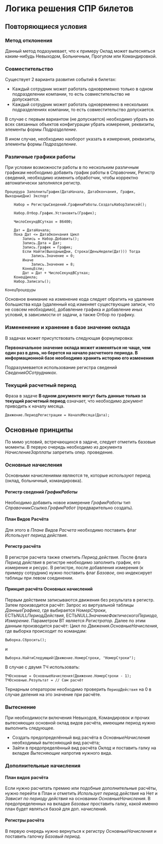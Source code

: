 # Логика решения СПР билетов
## Повторяющиеся условия
### Метод отклонения
Данный метод подазумевает, что к примеру Оклад может вытесняться каким-нибудь Невыходом, Больничным, Прогулом или Командировкой.

### Совместительство
Существует 2 варианта развития событий в билетах:
- Каждый сотрудник может работать одновременно только в одном подразделении компании, то есть совместительство не допускается.
- Каждый сотрудник может работать одновременно в нескольких подразделениях компании, то есть совместительство допускается.

В случае с первым вариантом (не допускается) необходимо убрать во всех связанных объектов конфигурации убрать измерения, реквизиты, элементы формы *Подразделение*.

В ином случае, необходимо наоборот указать в измерения, реквизиты, элементы формы *Подразделение*.

### Различные графики работы
При условии возможности работы в по нескольким различным графикам необходимо добавить график работы в Справочник, Регистр сведений, необходимо изменить обработчик, чтобы корректно автоматически заполнялся регистр.

```1С
Процедура ЗаполнитьГрафик(ДатаНачала, ДатаОкончания, График, ВыходныеДни) Экспорт 
    
    Набор = РегистрыСведений.ГрафикиРаботы.СоздатьНаборЗаписей();
	
    Набор.Отбор.График.Установить(График);
	
	ЧислоСекундВСутках = 86400;
	
	Дат = ДатаНачала;
	Пока Дат <= ДатаОкончания Цикл
		Запись = Набор.Добавить();
		Запись.Дата = Дат;
		Запись.График = График;
		Если Найти(ВыходныеДни, Строка(ДеньНедели(Дат))) Тогда
			Запись.Значение = 0;
		Иначе	          
			Запись.Значение = 8;
		КонецЕсли; 
		Дат = Дат + ЧислоСекундВСутках;
	КонецЦикла; 
	Набор.Записать();
    
КонецПроцедуры
```

Основное внимание на изменение кода следует обратить на удаление большиства кода (удаленный код изменяет существующие записи, что не совсем необходимо), добавление графика и добавление иных условий, в зависимости от задачи, а также Отбор по графику.

### Измененение и хранение в базе значение оклада
В задачах может присутствовать следующая формулировка:

**Первоначальное значение оклада может изменяться не чаще, чем один раз в день, но берется на начало расчетного периода. В информационной базе необходимо хранить историю его изменения**

Подразумевается использование регистра сведений *СведенияОСотрудниках*.

### Текущий расчетный период
Фраза в задаче **В одном документе могут быть данные только за текущий расчетный период** означает, что необходимо документ приводить к началу месяца. 
```1С
Движение.ПериодРегистрации = НачалоМесяца(Дата);
```
## Основные принципы
По мимо условий, встречающихся в задаче, следует отметить базовые моменты. В первую очередь необходимо из документа *НачислениеЗарплаты* запретить опер. проведение.
### Основные начисления
Основными начислениями являются те, которые используют период (оклад, больничный, командировка).
#### Регистр сведений *ГрафикРаботы*
Необходимо добавить новое измерение *ГрафикРаботы* тип *СправочникСсылка.ГрафикРабот* (предварительно создать). 
#### План Видов Расчёта
Для этого в *Плане Видов Расчета* необходимо поставить флаг *Использует период действия*. 
#### Регистр расчёта
В регистре расчета также отметить *Период действия*. После флага *Период действия* в регистре необходимо заполнить график, его измерение и ресурс. В регистре, после добавления измерения (к примеру сотрудник) нужно поставить флаг *Базовое*, оно индексирует таблицы при левом соединении.
#### Принцип расчёта Основных начислений
Первым действием записываются движения без результата в регистр. Затем производится расчёт: Запрос из виртуальной таблицы *ДанныеГрафика*, где выбирается *НомерСтроки*, ЕСТЬNULL*ПериодДействия*, ЕСТЬNULL*ЗначениеФактическогоПериода*, *Измерение*. Параметром ВТ является *Регистратор*. Далее по этим данным производится расчёт: Цикл по *Движения.ОсновныеНачисления*, где выборка происходит по командам: 
```
Выборка.Сбросить();
```
и
```
Выборка.НайтиСледующий(Движение.НомерСтроки, "НомерСтроки");
```
В случае с двумя ТЧ использовать:
```
ТЧОсновные = ОсновныеНачисления(Движение.НомерСтроки - 1);
ТЧОсновные.Результат = // Сам расчёт
```
Тернарным оператором необходимо проверить ```ПериодДействия``` на 0 в случае деления на это значение при расчёте.
### Вытеснение
При необходимости включения Невыходов, Командировок и прочих вытесняющих основной оклад видов расчёта, имеющим период нужно выполнить следующее.
- Создать предопределённый вид расчёта в *ОсновныеНачисления* необходимый вытесняющий вид расчёта;
- Зайти в предопределённый вид расчёта *Оклад* и поставить галку на вкладке *Вытесняющие* напротив нужного вида.
### Дополнительные начисления
#### План видов расчёта
Если нужно расчитать премию или подобные дополнительные расчёты, нужно перейти в План и отметить *Использует период действия* на Нет и *Зависит по периоду действия* на основании *ОсновныеНачисления*. В предопределенных на вкладке *Базовые* проставить галку, какой именно план будет являться базой для доп. начислений.
#### Регистры расчёта
В первую очередь нужно вернуться к регистру *ОсновныеНачисления* и поставить галочку *Базовый период*.